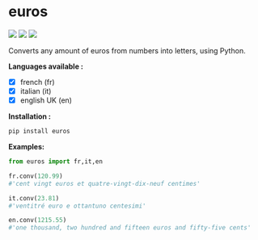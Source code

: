 # euros
[![](https://img.shields.io/pypi/v/euros)](https://pypi.org/project/euros/)
[![](https://img.shields.io/pypi/dm/euros)](https://pypi.org/project/euros/)
[![](https://gitlab.com/outils-jcp/euros/badges/main/pipeline.svg)](https://gitlab.com/outils-jcp/euros/-/tree/main)

Converts any amount of euros from numbers into letters, using Python.

**Languages available :**
- [x] french (fr)
- [x] italian (it)
- [x] english UK (en)

**Installation :**
```bash
pip install euros
```

**Examples:**

```python
from euros import fr,it,en

fr.conv(120.99)
#'cent vingt euros et quatre-vingt-dix-neuf centimes'

it.conv(23.81)
#'ventitré euro e ottantuno centesimi'

en.conv(1215.55)
#'one thousand, two hundred and fifteen euros and fifty-five cents'
```
